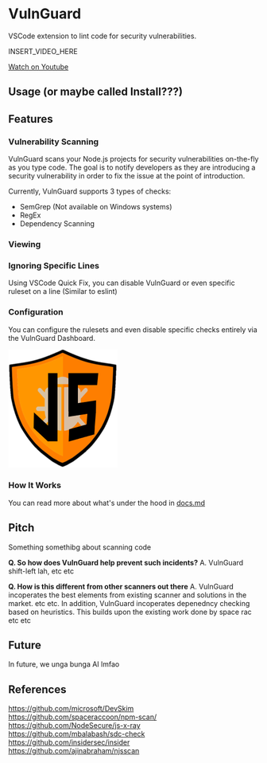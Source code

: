 # VulnGuard
VSCode extension to lint code for security vulnerabilities.

INSERT_VIDEO_HERE

[Watch on Youtube]()

## Usage (or maybe called Install???)

## Features
### Vulnerability Scanning
VulnGuard scans your Node.js projects for security vulnerabilities on-the-fly as you type code. The goal is to notify developers as they are introducing a security vulnerability in order to fix the issue at the point of introduction.

Currently, VulnGuard supports 3 types of checks:
- SemGrep (Not available on Windows systems)
- RegEx
- Dependency Scanning

### Viewing 

### Ignoring Specific Lines
Using VSCode Quick Fix, you can disable VulnGuard or even specific ruleset on a line (Similar to eslint)

### Configuration
You can configure the rulesets and even disable specific checks entirely via the VulnGuard Dashboard.

![VulnGuard Dashboard](media/vulnguard.png)

### How It Works
You can read more about what's under the hood in [docs.md](./docs.md)

## Pitch
Something somethibg about scanning code

**Q. So how does VulnGuard help prevent such incidents?**
A. VulnGuard shift-left lah, etc etc

**Q. How is this different from other scanners out there**
A. VulnGuard incoperates the best elements from existing scanner and solutions in the market. etc etc. In addition, VulnGuard incoperates depenedncy checking based on heuristics. This builds upon the existing work done by space rac etc etc

## Future

In future, we unga bunga AI lmfao

## References
https://github.com/microsoft/DevSkim
https://github.com/spaceraccoon/npm-scan/
https://github.com/NodeSecure/js-x-ray
https://github.com/mbalabash/sdc-check
https://github.com/insidersec/insider
https://github.com/ajinabraham/njsscan
